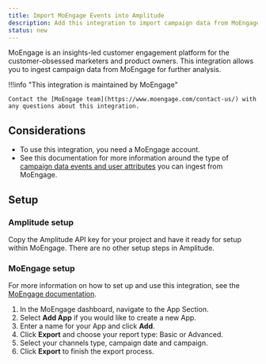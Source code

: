 ```yaml
---
title: Import MoEngage Events into Amplitude
description: Add this integration to import campaign data from MoEngage into Amplitude for further analysis.
status: new
---
```


MoEngage is an insights-led customer engagement platform for the customer-obsessed marketers and product owners. This integration allows you to ingest campaign data from MoEngage for further analysis.

!!!info "This integration is maintained by MoEngage"

    Contact the [MoEngage team](https://www.moengage.com/contact-us/) with any questions about this integration.

## Considerations

- To use this integration, you need a MoEngage account.
- See this documentation for more information around the type of [campaign data events and user attributes](https://partners.moengage.com/hc/en-us/articles/4409507678228-Amplitude) you can ingest from MoEngage.

## Setup

### Amplitude setup

Copy the Amplitude API key for your project and have it ready for setup within MoEngage. There are no other setup steps in Amplitude. 

### MoEngage setup

For more information on how to set up and use this integration, see the [MoEngage documentation](https://partners.moengage.com/hc/en-us/articles/4409507678228-Amplitude).

1. In the MoEngage dashboard, navigate to the App Section.
2. Select **Add App** if you would like to create a new App.
3. Enter a name for your App and click **Add**.
4. Click **Export** and choose your report type: Basic or Advanced.
5. Select your channels type, campaign date and campaign.
6. Click **Export** to finish the export process.